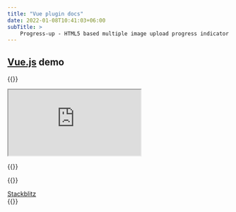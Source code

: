 ```yaml
---
title: "Vue plugin docs"
date: 2022-01-08T10:41:03+06:00
subTitle: >
    Progress-up - HTML5 based multiple image upload progress indicator plugin demos
---
```



## [Vue.js](https://www.vuejs.org)  demo

{{<rawhtml>}}

<div class="w-full">
<iframe class="layout-frame" src="https://stackblitz.com/edit/vue-gctrks?embed=1&file=src/App.vue">
</iframe>
</div>

{{</rawhtml>}}

{{<rawhtml>}}
<div class="flex justify-center">
<a href="https://vue-gctrks.stackblitz.io" class="bg-blue-600 rounded shadow-md text-black px-4 py-3 no-underline">Stackblitz </a>
</div>
{{</rawhtml>}}


